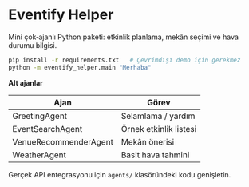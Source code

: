 
# Eventify Helper

Mini çok‑ajanlı Python paketi: etkinlik planlama, mekân seçimi ve hava durumu bilgisi.

```bash
pip install -r requirements.txt   # Çevrimdışı demo için gerekmez
python -m eventify_helper.main "Merhaba"
```

**Alt ajanlar**

| Ajan | Görev |
|------|-------|
| GreetingAgent | Selamlama / yardım |
| EventSearchAgent | Örnek etkinlik listesi |
| VenueRecommenderAgent | Mekân önerisi |
| WeatherAgent | Basit hava tahmini |

Gerçek API entegrasyonu için `agents/` klasöründeki kodu genişletin.
